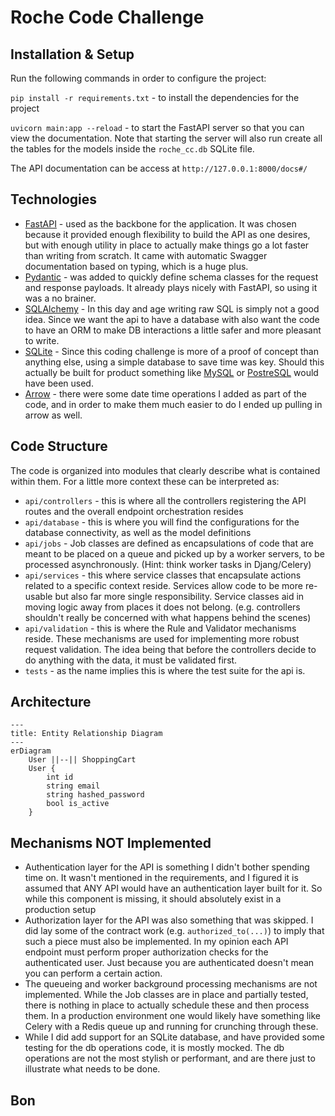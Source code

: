 # Roche Code Challenge

## Installation & Setup
Run the following commands in order to configure the project:

`pip install -r requirements.txt` - to install the dependencies for the project

`uvicorn main:app --reload` - to start the FastAPI server so that you can view the documentation. Note that starting the server will also run create all the tables for the models inside the `roche_cc.db` SQLite file.

The API documentation can be access at `http://127.0.0.1:8000/docs#/`

## Technologies
- [FastAPI](https://fastapi.tiangolo.com) - used as the backbone for the application. It was chosen because it provided enough flexibility to build the API as one desires, but with enough utility in place to actually make things go a lot faster than writing from scratch. It came with automatic Swagger documentation based on typing, which is a huge plus.
- [Pydantic](https://docs.pydantic.dev/latest/) - was added to quickly define schema classes for the request and response payloads. It already plays nicely with FastAPI, so using it was a no brainer.
- [SQLAlchemy](https://www.sqlalchemy.org) - In this day and age writing raw SQL is simply not a good idea. Since we want the api to have a database with also want the code to have an ORM to make DB interactions a little safer and more pleasant to write.
- [SQLite](https://www.sqlite.org/index.html) - Since this coding challenge is more of a proof of concept than anything else, using a simple database to save time was key. Should this actually be built for product something like [MySQL](https://www.mysql.com) or [PostreSQL](https://www.postgresql.org) would have been used.
- [Arrow](https://arrow.readthedocs.io/en/latest/) - there were some date time operations I added as part of the code, and in order to make them much easier to do I ended up pulling in arrow as well.

## Code Structure
The code is organized into modules that clearly describe what is contained within them. For a little more context these can be interpreted as:
- `api/controllers` - this is  where all the controllers registering the API routes and the overall endpoint orchestration resides
- `api/database` - this is where you will find the configurations for the database connectivity, as well as the model definitions
- `api/jobs` - Job classes are defined as encapsulations of code that are meant to be placed on a queue and picked up by a worker servers, to be processed asynchronously. (Hint: think worker tasks in Djang/Celery)
- `api/services` - this where service classes that encapsulate actions related to a specific context reside. Services allow code to be more re-usable but also far more single responsibility. Service classes aid in moving logic away from places it does not belong. (e.g. controllers shouldn't really be concerned with what happens behind the scenes)
- `api/validation` - this is where the Rule and Validator mechanisms reside. These mechanisms are used for implementing more robust request validation. The idea being that before the controllers decide to do anything with the data, it must be validated first.
- `tests` - as the name implies this is where the test suite for the api is.

## Architecture
```mermaid
---
title: Entity Relationship Diagram
---
erDiagram
    User ||--|| ShoppingCart
    User {
        int id
        string email
        string hashed_password
        bool is_active
    }
```

## Mechanisms NOT Implemented
- Authentication layer for the API is something I didn't bother spending time on. It wasn't mentioned in the requirements, and I figured it is assumed that ANY API would have an authentication layer built for it. So while this component is missing, it should absolutely exist in a production setup
- Authorization layer for the API was also something that was skipped. I did lay some of the contract work (e.g. `authorized_to(...)`) to imply that such a piece must also be implemented. In my opinion each API endpoint must perform proper authorization checks for the authenticated user. Just because you are authenticated doesn't mean you can perform a certain action.
- The queueing and worker background processing mechanisms are not implemented. While the Job classes are in place and partially tested, there is nothing in place to actually schedule these and then process them. In a production environment one would likely have something like Celery with a Redis queue up and running for crunching through these.
- While I did add support for an SQLite database, and have provided some testing for the db operations code, it is mostly mocked. The db operations are not the most stylish or performant, and are there just to illustrate what needs to be done.

## Bon